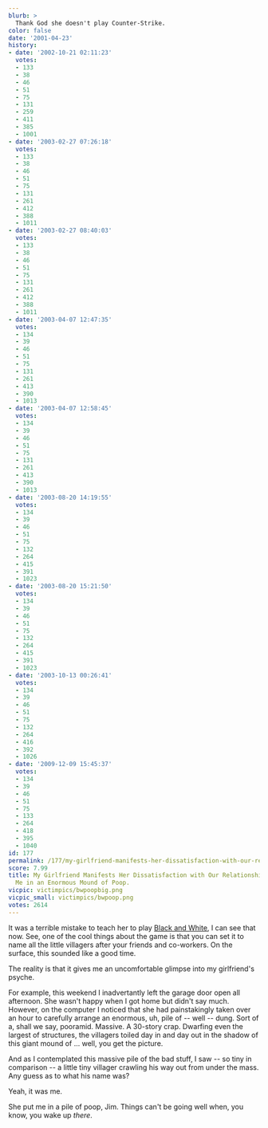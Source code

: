 ```yaml
---
blurb: >
  Thank God she doesn't play Counter-Strike.
color: false
date: '2001-04-23'
history:
- date: '2002-10-21 02:11:23'
  votes:
  - 133
  - 38
  - 46
  - 51
  - 75
  - 131
  - 259
  - 411
  - 385
  - 1001
- date: '2003-02-27 07:26:18'
  votes:
  - 133
  - 38
  - 46
  - 51
  - 75
  - 131
  - 261
  - 412
  - 388
  - 1011
- date: '2003-02-27 08:40:03'
  votes:
  - 133
  - 38
  - 46
  - 51
  - 75
  - 131
  - 261
  - 412
  - 388
  - 1011
- date: '2003-04-07 12:47:35'
  votes:
  - 134
  - 39
  - 46
  - 51
  - 75
  - 131
  - 261
  - 413
  - 390
  - 1013
- date: '2003-04-07 12:58:45'
  votes:
  - 134
  - 39
  - 46
  - 51
  - 75
  - 131
  - 261
  - 413
  - 390
  - 1013
- date: '2003-08-20 14:19:55'
  votes:
  - 134
  - 39
  - 46
  - 51
  - 75
  - 132
  - 264
  - 415
  - 391
  - 1023
- date: '2003-08-20 15:21:50'
  votes:
  - 134
  - 39
  - 46
  - 51
  - 75
  - 132
  - 264
  - 415
  - 391
  - 1023
- date: '2003-10-13 00:26:41'
  votes:
  - 134
  - 39
  - 46
  - 51
  - 75
  - 132
  - 264
  - 416
  - 392
  - 1026
- date: '2009-12-09 15:45:37'
  votes:
  - 134
  - 39
  - 46
  - 51
  - 75
  - 133
  - 264
  - 418
  - 395
  - 1040
id: 177
permalink: /177/my-girlfriend-manifests-her-dissatisfaction-with-our-relationship-by-placing-me-in-an-enormous-mound-of-poop/
score: 7.99
title: My Girlfriend Manifests Her Dissatisfaction with Our Relationship by Placing
  Me in an Enormous Mound of Poop.
vicpic: victimpics/bwpoopbig.png
vicpic_small: victimpics/bwpoop.png
votes: 2614
---
```


It was a terrible mistake to teach her to play [Black and
White](https://web.archive.org/web/20010423000000/http://www.planetblackandwhite.com/),
I can see that now. See, one of the cool things about the game is that
you can set it to name all the little villagers after your friends and
co-workers. On the surface, this sounded like a good time.

The reality is that it gives me an uncomfortable glimpse into my
girlfriend's psyche.

For example, this weekend I inadvertantly left the garage door open all
afternoon. She wasn't happy when I got home but didn't say much.
However, on the computer I noticed that she had painstakingly taken over
an hour to carefully arrange an enormous, uh, pile of -- well -- dung.
Sort of a, shall we say, pooramid. Massive. A 30-story crap. Dwarfing
even the largest of structures, the villagers toiled day in and day out
in the shadow of this giant mound of ... well, you get the picture.

And as I contemplated this massive pile of the bad stuff, I saw -- so
tiny in comparison -- a little tiny villager crawling his way out from
under the mass. Any guess as to what his name was?

Yeah, it was me.

She put me in a pile of poop, Jim. Things can't be going well when, you
know, you wake up *there*.